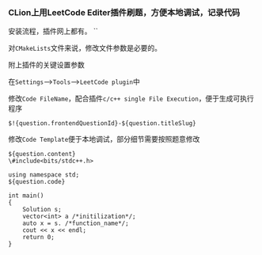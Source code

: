 ### CLion上用LeetCode Editer插件刷题，方便本地调试，记录代码

安装流程，插件网上都有。
``

对`CMakeLists`文件来说，修改文件参数是必要的。

附上插件的关键设置参数

在`Settings`-->`Tools`-->`LeetCode plugin`中

修改`Code FileName`，配合插件`c/c++ single File Execution`，便于生成可执行程序

```
$!{question.frontendQuestionId}-${question.titleSlug}
```

修改`Code Template`便于本地调试，部分细节需要按照题意修改
```
${question.content}
\#include<bits/stdc++.h>

using namespace std;
${question.code}

int main()
{
    Solution s;
    vector<int> a /*initilization*/;
    auto x = s. /*function_name*/;
    cout << x << endl;
    return 0;
}
```
